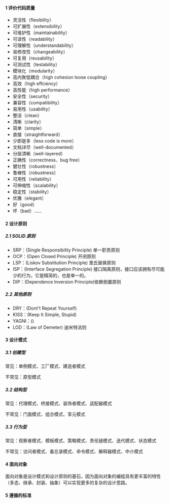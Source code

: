 #### 1 评价代码质量

- 灵活性（flexibility）
- 可扩展性（extensibility）
- 可维护性（maintainability）
- 可读性（readability）
- 可理解性（understandability）
- 易修改性（changeability）
- 可复用（reusability）
- 可测试性（testability）
- 模块化（modularity）
- 高内聚低耦合（high cohesion loose coupling）
- 高效（high effciency）
- 高性能（high performance）
- 安全性（security）
- 兼容性（compatibility）
- 易用性（usability）
- 整洁（clean）
- 清晰（clarity）
- 简单（simple）
- 直接（straightforward）
- 少即是多（less code is more）
- 文档详尽（well-documented）
- 分层清晰（well-layered）
- 正确性（correctness、bug free）
- 健壮性（robustness）
- 鲁棒性（robustness）
- 可用性（reliability）
- 可伸缩性（scalability）
- 稳定性（stability）
- 优雅（elegant）
- 好（good）
- 坏（bad）……

#### 2 设计原则

##### 2.1 SOLID 原则

- SRP：(Single Responsibility Principle) 单一职责原则
- OCP：(Open Closed Principle) 开闭原则
- LSP：(Liskov Substitution Principle) 里氏替换原则
- ISP：(Interface Segregation Principle) 接口隔离原则，接口应该拥有尽可能少的行为，它是精简的，也是单一的。
- DIP：(Dependence Inversion Principle)依赖倒置原则

##### 2.2 其他原则

* DRY：(Dont't Repeat Yourself)
* KISS：(Keep It Simple, Stupid)
* YAGNI：()
* LOD：(Law of Demeter) 迪米特法则

####  3 设计模式

##### 3.1 创建型

常见：单例模式、工厂模式、建造者模式

不常见：原型模式

##### 3.2 结构型

常见：代理模式、桥接模式、装饰者模式、适配器模式

不常见：门面模式、组合模式、享元模式

##### 3.3 行为型

常见：观察者模式、模板模式、策略模式、责任链模式、迭代模式、状态模式

不常见：访问者模式、备忘录模式、命令模式、解释器模式、中介模式

#### 4 面向对象

面向对象是设计模式和设计原则的基石，因为面向对象的编程具有更丰富的特性（多态、继承、封装、抽象）可以实现更多的复杂的设计思路。

#### 5 遵循的标准